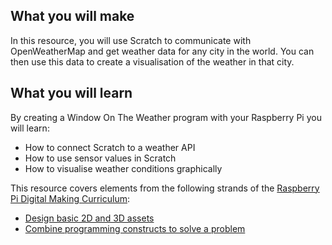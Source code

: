## What you will make
In this resource, you will use Scratch to communicate with OpenWeatherMap and get weather data for any city in the world. You can then use this data to create a visualisation of the weather in that city.


## What you will learn
By creating a Window On The Weather program with your Raspberry Pi you will learn:

- How to connect Scratch to a weather API
- How to use sensor values in Scratch
- How to visualise weather conditions graphically

This resource covers elements from the following strands of the [Raspberry Pi Digital Making Curriculum](https://www.raspberrypi.org/curriculum/):

- [Design basic 2D and 3D assets](https://www.raspberrypi.org/curriculum/design/creator)
- [Combine programming constructs to solve a problem](https://www.raspberrypi.org/curriculum/programming/builder)


